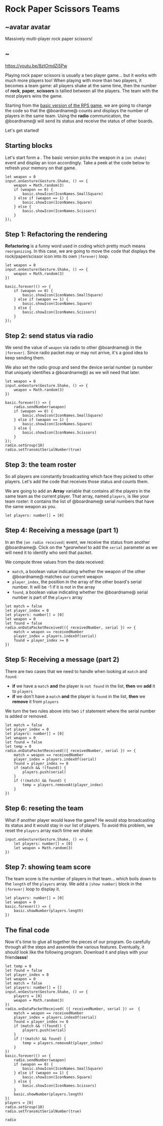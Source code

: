 # Rock Paper Scissors Teams

## ~avatar avatar

Massively multi-player rock paper scissors!

## ~

https://youtu.be/8ztOmdZi5Pw

Playing rock paper scissors is usually a two player game... but it works with much more players too!
When playing with more than two players, it becomes a team game: all players shake at the same time, 
then the number of **rock**, **paper**, **scissors** is tallied between all the players. 
The team with the most players wins the game.

Starting from the [basic version of the RPS game](/projects/rock-paper-scissors), we are going
to change the code so that the @boardname@ counts and displays the number of players in the same team.
Using the **radio** communication, the @boardname@ will send its status and receive the status of other boards.

Let's get started!

## Starting blocks

Let's start form a . The basic version picks the weapon in a ``|on shake|`` 
event and display an icon accordingly. Take a peek at the code below to refresh your memory on that game.

```blocks
let weapon = 0
input.onGesture(Gesture.Shake, () => {
    weapon = Math.random(3)
    if (weapon == 0) {
        basic.showIcon(IconNames.SmallSquare)
    } else if (weapon == 1) {
        basic.showIcon(IconNames.Square)
    } else {
        basic.showIcon(IconNames.Scissors)
    }
});
```

## Step 1: Refactoring the rendering

**Refactoring** is a funny word used in coding which pretty much means ``reorganizing``. In this case,
we are going to move the code that displays the rock/paper/scissor icon into its own ``|forever|`` loop.

```blocks
let weapon = 0
input.onGesture(Gesture.Shake, () => {
    weapon = Math.random(3)
})

basic.forever(() => {
    if (weapon == 0) {
        basic.showIcon(IconNames.SmallSquare)
    } else if (weapon == 1) {
        basic.showIcon(IconNames.Square)
    } else {
        basic.showIcon(IconNames.Scissors)
    }
});
```

## Step 2: send status via radio

We send the value of ``weapon`` via radio to other @boardname@ in the ``|forever|``. 
Since radio packet may or may not arrive, it's a good idea to keep sending them.

We also set the radio group and send the device serial number (a number that uniquely identifies a @boardname@) as we will need that later.

```blocks
let weapon = 0
input.onGesture(Gesture.Shake, () => {
    weapon = Math.random(3)
})

basic.forever(() => {
    radio.sendNumber(weapon)
    if (weapon == 0) {
        basic.showIcon(IconNames.SmallSquare)
    } else if (weapon == 1) {
        basic.showIcon(IconNames.Square)
    } else {
        basic.showIcon(IconNames.Scissors)
    }
});
radio.setGroup(10)
radio.setTransmitSerialNumber(true)
```

## Step 3: the team roster

So all players are constantly broadcasting which face they picked to other players. 
Let's add the code that receives those status and counts them.

We are going to add an **Array** variable that contains all the players in the same team as the current player.
That array, named ``players``, is like your team roster: it contains the list of @boardname@ serial numbers
that have the same weapon as you.

```block
let players: number[] = [0]
```

## Step 4: Receiving a message (part 1)

In an the ``|on radio received|`` event, we receive the status from another @boardname@. Click on the **gearwheel*
to add the ``serial`` parameter as we will need it to identify who sent that packet.

We compute three values from the data received:

* ``match``, a boolean value indicating whether the weapon of the other @boardname@ matches our current weapon
* ``player_index``, the position in the array of the other board's serial number. It will be -1 if it is not in the array
* ``found``, a boolean value indicating whether the @boardname@ serial number is part of the ``players`` array

```blocks
let match = false
let player_index = 0
let players: number[] = [0]
let weapon = 0
let found = false
radio.onDataPacketReceived(({ receivedNumber, serial }) => {
    match = weapon == receivedNumber
    player_index = players.indexOf(serial)
    found = player_index >= 0
})
```

## Step 5: Receiving a message (part 2)

There are two cases that we need to handle when looking at ``match`` and ``found``:

* **if** we have a ``match`` **and** the player is ``not found`` in the list, **then** we **add** it to ``players``
* **if** we don't have a ``match`` **and** the player is ``found`` in the list, **then** we **remove** it from ``players``

We turn the two rules above into two ``if`` statement where the serial number is added or removed.

```blocks
let match = false
let player_index = 0
let players: number[] = [0]
let weapon = 0
let found = false
let temp = 0
radio.onDataPacketReceived(({ receivedNumber, serial }) => {
    match = weapon == receivedNumber
    player_index = players.indexOf(serial)
    found = player_index >= 0
    if (match && !(found)) {
        players.push(serial)
    } 
    if (!(match) && found) {
        temp = players.removeAt(player_index)
    }
})
```

## Step 6: reseting the team

What if another player would leave the game? He would stop broadcasting its status and it would stay in our
list of players. To avoid this problem, we reset the ``players`` array each time we shake:

```block
input.onGesture(Gesture.Shake, () => {
    let players: number[] = [0]
    let weapon = Math.random(3)
})
```

## Step 7: showing team score

The team score is the number of players in that team... which boils down to the ``length`` of the ``players`` 
array. We add a ``|show number|`` block in the ``|forever|`` loop to display it.

```block
let players: number[] = [0]
let weapon = 0
basic.forever(() => {
    basic.showNumber(players.length)
})
```

## The final code

Now it's time to glue all together the pieces of our program. 
Go carefully through all the steps and assemble the various features. Eventually, it should look
like the following program. Download it and plays with your friend**ssss**!

```blocks
let temp = 0
let found = false
let player_index = 0
let weapon = 0
let match = false
let players: number[] = []
input.onGesture(Gesture.Shake, () => {
    players = [0]
    weapon = Math.random(3)
})
radio.onDataPacketReceived( ({ receivedNumber, serial }) =>  {
    match = weapon == receivedNumber
    player_index = players.indexOf(serial)
    found = player_index >= 0
    if (match && !(found)) {
        players.push(serial)
    } 
    if (!(match) && found) {
        temp = players.removeAt(player_index)
    }
})
basic.forever(() => {
    radio.sendNumber(weapon)
    if (weapon == 0) {
        basic.showIcon(IconNames.SmallSquare)
    } else if (weapon == 1) {
        basic.showIcon(IconNames.Square)
    } else {
        basic.showIcon(IconNames.Scissors)
    }
    basic.showNumber(players.length)
})
players = [0]
radio.setGroup(10)
radio.setTransmitSerialNumber(true)
```

```package
radio
```